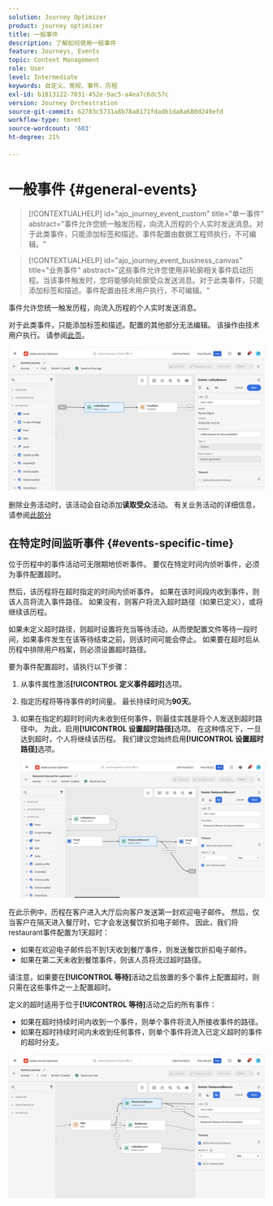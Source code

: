 ```yaml
---
solution: Journey Optimizer
product: journey optimizer
title: 一般事件
description: 了解如何使用一般事件
feature: Journeys, Events
topic: Content Management
role: User
level: Intermediate
keywords: 自定义、常规、事件、历程
exl-id: b1813122-7031-452e-9ac5-a4ea7c6dc57c
version: Journey Orchestration
source-git-commit: 62783c5731a8b78a8171fdadb1da8a680d249efd
workflow-type: tm+mt
source-wordcount: '603'
ht-degree: 21%

---
```


# 一般事件 {#general-events}

>[!CONTEXTUALHELP]
>id="ajo_journey_event_custom"
>title="单一事件"
>abstract="事件允许您统一触发历程，向流入历程的个人实时发送消息。对于此类事件，只能添加标签和描述。事件配置由数据工程师执行，不可编辑。"

>[!CONTEXTUALHELP]
>id="ajo_journey_event_business_canvas"
>title="业务事件"
>abstract="这些事件允许您使用非轮廓相关事件启动历程。当该事件触发时，您将能够向轮廓受众发送消息。对于此类事件，只能添加标签和描述。事件配置由技术用户执行，不可编辑。"

事件允许您统一触发历程，向流入历程的个人实时发送消息。

对于此类事件，只能添加标签和描述。配置的其他部分无法编辑。 该操作由技术用户执行。 请参阅[此页](../event/about-events.md)。

![](assets/general-events.png)

删除业务活动时，该活动会自动添加&#x200B;**读取受众**&#x200B;活动。 有关业务活动的详细信息，请参阅[此部分](../event/about-events.md)

## 在特定时间监听事件 {#events-specific-time}

位于历程中的事件活动可无限期地侦听事件。 要仅在特定时间内侦听事件，必须为事件配置超时。

然后，该历程将在超时指定的时间内侦听事件。 如果在该时间段内收到事件，则该人员将流入事件路径。 如果没有，则客户将流入超时路径（如果已定义），或将继续该历程。

如果未定义超时路径，则超时设置将充当等待活动，从而使配置文件等待一段时间，如果事件发生在该等待结束之前，则该时间可能会停止。 如果要在超时后从历程中排除用户档案，则必须设置超时路径。

要为事件配置超时，请执行以下步骤：

1. 从事件属性激活&#x200B;**[!UICONTROL 定义事件超时]**&#x200B;选项。

1. 指定历程将等待事件的时间量。 最长持续时间为&#x200B;**90天**。

1. 如果在指定的超时时间内未收到任何事件，则最佳实践是将个人发送到超时路径中。 为此，启用&#x200B;**[!UICONTROL 设置超时路径]**&#x200B;选项。 在这种情况下，一旦达到超时，个人将继续该历程。 我们建议您始终启用&#x200B;**[!UICONTROL 设置超时路径]**&#x200B;选项。

   ![](assets/event-timeout.png)

在此示例中，历程在客户进入大厅后向客户发送第一封欢迎电子邮件。 然后，仅当客户在隔天进入餐厅时，它才会发送餐饮折扣电子邮件。 因此，我们将restaurant事件配置为1天超时：

* 如果在欢迎电子邮件后不到1天收到餐厅事件，则发送餐饮折扣电子邮件。
* 如果在第二天未收到餐馆事件，则该人员将流过超时路径。

请注意，如果要在&#x200B;**[!UICONTROL 等待]**&#x200B;活动之后放置的多个事件上配置超时，则只需在这些事件之一上配置超时。

定义的超时适用于位于&#x200B;**[!UICONTROL 等待]**&#x200B;活动之后的所有事件：

* 如果在超时持续时间内收到一个事件，则单个事件将流入所接收事件的路径。
* 如果在超时持续时间内未收到任何事件，则单个事件将流入已定义超时的事件的超时分支。

![](assets/event-timeout-group.png)
